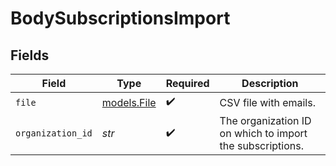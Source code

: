 # BodySubscriptionsImport


## Fields

| Field                                                     | Type                                                      | Required                                                  | Description                                               |
| --------------------------------------------------------- | --------------------------------------------------------- | --------------------------------------------------------- | --------------------------------------------------------- |
| `file`                                                    | [models.File](../models/file.md)                          | :heavy_check_mark:                                        | CSV file with emails.                                     |
| `organization_id`                                         | *str*                                                     | :heavy_check_mark:                                        | The organization ID on which to import the subscriptions. |